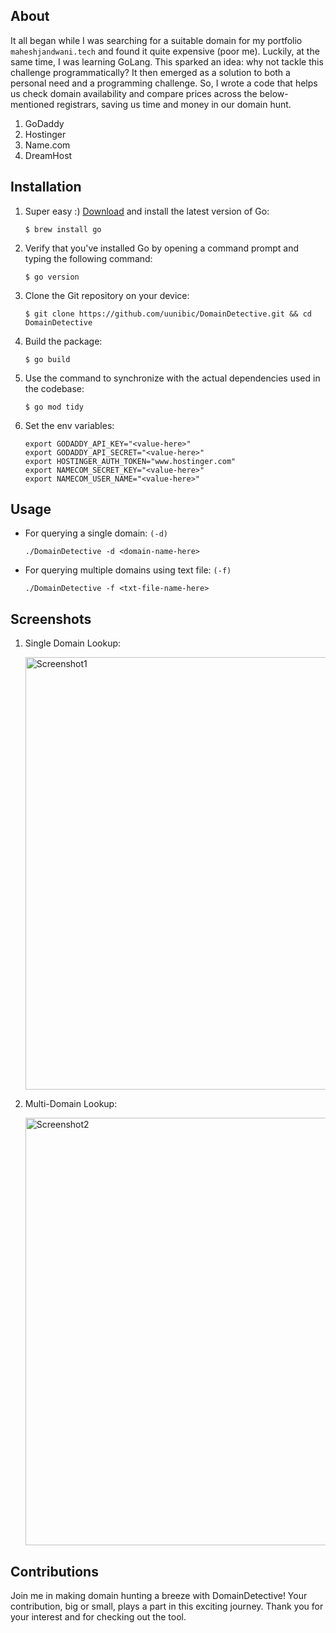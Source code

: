 ## About

It all began while I was searching for a suitable domain for my portfolio `maheshjandwani.tech` and found it quite expensive (poor me). Luckily, at the same time, I was learning GoLang. This sparked an idea: why not tackle this challenge programmatically? It then emerged as a solution to both a personal need and a programming challenge. So, I wrote a code that helps us check domain availability and compare prices across the below-mentioned registrars, saving us time and money in our domain hunt.

1) GoDaddy
2) Hostinger
3) Name.com
4) DreamHost

## Installation

1. Super easy :) [Download](https://go.dev/doc/install) and install the latest version of Go:

   ```
   $ brew install go
   ```
2. Verify that you've installed Go by opening a command prompt and typing the following command:
   
   ```
   $ go version
   ```
3. Clone the Git repository on your device:

   ```
   $ git clone https://github.com/uunibic/DomainDetective.git && cd DomainDetective
   ```
4. Build the package:

   ```
   $ go build
   ```
5. Use the command to synchronize with the actual dependencies used in the codebase:

   ```
   $ go mod tidy
   ```
6. Set the env variables:

   ```
   export GODADDY_API_KEY="<value-here>"
   export GODADDY_API_SECRET="<value-here>"
   export HOSTINGER_AUTH_TOKEN="www.hostinger.com"
   export NAMECOM_SECRET_KEY="<value-here>"
   export NAMECOM_USER_NAME="<value-here>"
   ```

## Usage

- For querying a single domain: `(-d)`

  ```
  ./DomainDetective -d <domain-name-here>
  ```
- For querying multiple domains using text file: `(-f)`

  ```
  ./DomainDetective -f <txt-file-name-here>
  ```

## Screenshots

1. Single Domain Lookup:

   <img width="692" alt="Screenshot1" src="https://github.com/uunibic/DomainDetective/assets/64989501/b637dd82-a8ac-40d4-85ba-5695539bd563">

3. Multi-Domain Lookup:

   <img width="684" alt="Screenshot2" src="https://github.com/uunibic/DomainDetective/assets/64989501/1bfdd7f1-1131-41bd-8118-7c027448800a">

## Contributions

Join me in making domain hunting a breeze with DomainDetective! Your contribution, big or small, plays a part in this exciting journey. Thank you for your interest and for checking out the tool.
